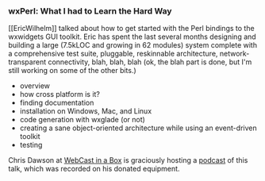 ### wxPerl:  What I had to Learn the Hard Way

[[EricWilhelm]] talked about how to get started with the Perl bindings to the wxwidgets GUI toolkit.  Eric has spent the last several months designing and building a large (7.5kLOC and growing in 62 modules) system complete with a comprehensive test suite, pluggable, reskinnable architecture, network-transparent connectivity, blah, blah, blah (ok, the blah part is done, but I'm still working on some of the other bits.)

* overview
* how cross platform is it?
* finding documentation
* installation on Windows, Mac, and Linux
* code generation with wxglade (or not)
* creating a sane object-oriented architecture while using an event-driven toolkit
* testing

Chris Dawson at [WebCast in a Box](http://www.webcastinabox.com) is graciously hosting a [podcast](http://www.podasp.com/episodes/P/PD/PDX.pm/1058.mp3) of this talk, which was recorded on his donated equipment.
